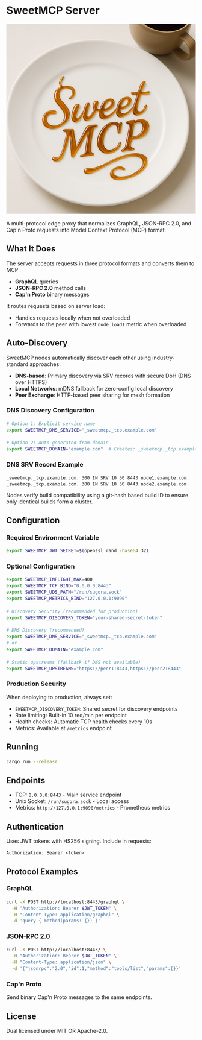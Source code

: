# SweetMCP Server

<p align="center">
  <img src="./assets/sweetmcp.png" alt="SweetMCP" style="max-width: 100%; width: 600px;">
</p>

A multi-protocol edge proxy that normalizes GraphQL, JSON-RPC 2.0, and Cap'n Proto requests into Model Context Protocol (MCP) format.

## What It Does

The server accepts requests in three protocol formats and converts them to MCP:
- **GraphQL** queries 
- **JSON-RPC 2.0** method calls
- **Cap'n Proto** binary messages

It routes requests based on server load:
- Handles requests locally when not overloaded
- Forwards to the peer with lowest `node_load1` metric when overloaded

## Auto-Discovery 

SweetMCP nodes automatically discover each other using industry-standard approaches:

- **DNS-based**: Primary discovery via SRV records with secure DoH (DNS over HTTPS)
- **Local Networks**: mDNS fallback for zero-config local discovery
- **Peer Exchange**: HTTP-based peer sharing for mesh formation

### DNS Discovery Configuration

```bash
# Option 1: Explicit service name
export SWEETMCP_DNS_SERVICE="_sweetmcp._tcp.example.com"

# Option 2: Auto-generated from domain
export SWEETMCP_DOMAIN="example.com"  # Creates: _sweetmcp._tcp.example.com
```

### DNS SRV Record Example

```dns
_sweetmcp._tcp.example.com. 300 IN SRV 10 50 8443 node1.example.com.
_sweetmcp._tcp.example.com. 300 IN SRV 10 50 8443 node2.example.com.
```

Nodes verify build compatibility using a git-hash based build ID to ensure only identical builds form a cluster.

## Configuration

### Required Environment Variable
```bash
export SWEETMCP_JWT_SECRET=$(openssl rand -base64 32)
```

### Optional Configuration
```bash
export SWEETMCP_INFLIGHT_MAX=400
export SWEETMCP_TCP_BIND="0.0.0.0:8443"
export SWEETMCP_UDS_PATH="/run/sugora.sock"
export SWEETMCP_METRICS_BIND="127.0.0.1:9090"

# Discovery Security (recommended for production)
export SWEETMCP_DISCOVERY_TOKEN="your-shared-secret-token"

# DNS Discovery (recommended)
export SWEETMCP_DNS_SERVICE="_sweetmcp._tcp.example.com"
# or
export SWEETMCP_DOMAIN="example.com"

# Static upstreams (fallback if DNS not available)
export SWEETMCP_UPSTREAMS="https://peer1:8443,https://peer2:8443"
```

### Production Security

When deploying to production, always set:
- `SWEETMCP_DISCOVERY_TOKEN`: Shared secret for discovery endpoints
- Rate limiting: Built-in 10 req/min per endpoint
- Health checks: Automatic TCP health checks every 10s
- Metrics: Available at `/metrics` endpoint

## Running

```bash
cargo run --release
```

## Endpoints

- TCP: `0.0.0.0:8443` - Main service endpoint
- Unix Socket: `/run/sugora.sock` - Local access
- Metrics: `http://127.0.0.1:9090/metrics` - Prometheus metrics

## Authentication

Uses JWT tokens with HS256 signing. Include in requests:
```
Authorization: Bearer <token>
```

## Protocol Examples

### GraphQL
```bash
curl -X POST http://localhost:8443/graphql \
  -H "Authorization: Bearer $JWT_TOKEN" \
  -H "Content-Type: application/graphql" \
  -d 'query { method(params: {}) }'
```

### JSON-RPC 2.0
```bash
curl -X POST http://localhost:8443/ \
  -H "Authorization: Bearer $JWT_TOKEN" \
  -H "Content-Type: application/json" \
  -d '{"jsonrpc":"2.0","id":1,"method":"tools/list","params":{}}'
```

### Cap'n Proto
Send binary Cap'n Proto messages to the same endpoints.

## License

Dual licensed under MIT OR Apache-2.0.